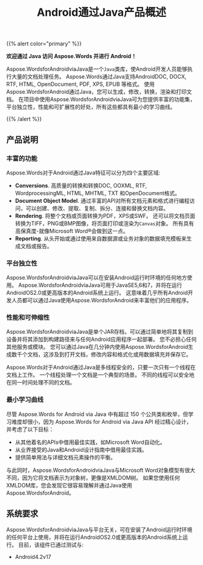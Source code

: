 ﻿---
title: Android通过Java产品概述
second_title: Aspose.Words为Java
articleTitle: 产品概览
linktitle: 产品概览
description: "Aspose.WordsforAndroidviaJava是一个`Java`类库，使Android开发人员能够执行大量的文档处理任务。"
type: docs
weight: 10
url: /zh/java/android-product-overview/
timestamp: 2024-01-27-14-07-04
---

{{% alert color="primary" %}}

**欢迎通过 Java 访问 Aspose.Words 并进行 Android！**

Aspose.WordsforAndroidviaJava是一个`Java`类库，使Android开发人员能够执行大量的文档处理任务。 Aspose.Words通过Java支持AndroidDOC, DOCX, RTF, HTML, OpenDocument, PDF, XPS, EPUB 等格式。 使用Aspose.WordsforAndroid通过Java，您可以生成，修改，转换，渲染和打印文档。 在项目中使用Aspose.WordsforAndroidviaJava可为您提供丰富的功能集，平台独立性，性能和可扩展性的好处，所有这些都具有最小的学习曲线。

{{% /alert %}}

## 产品说明

### 丰富的功能

Aspose.Words对于Android通过Java特征可以分为四个主要区域:

- **Conversions**. 高质量的转换和转换DOC, OOXML, RTF, WordprocessingML, HTML, MHTML, TXT 和OpenDocument格式。
- **Document Object Model**. 通过丰富的API对所有文档元素和格式进行编程访问，可以创建、修改、提取、复制、拆分、连接和替换文档内容。
- **Rendering**. 将整个文档或页面转换为PDF，XPS或SWF。 还可以将文档页面转换为TIFF，PNG或BMP图像，将页面打印或渲染为`Canvas`对象。 所有具有高保真度-就像Microsoft Word®会做到这一点。
- **Reporting**. 从头开始或通过使用来自数据源或业务对象的数据填充模板来生成文档或报告。

### 平台独立性

Aspose.WordsforAndroidviaJava可以在安装Android运行时环境的任何地方使用。 Aspose.WordsforAndroidviaJava可用于JavaSE5,6和7，并将在运行AndroidOS2.0或更高版本的Android系统上运行。 这意味着几乎所有Android开发人员都可以通过Java使用Aspose.WordsforAndroid来丰富他们的应用程序。

### 性能和可伸缩性

Aspose.WordsforAndroidviaJava是单个JAR存档，可以通过简单地将其复制到设备并将其添加到构建路径来与任何Android应用程序一起部署。 您不必担心任何其他服务或模块。 您可以通过Java在几分钟内使用Aspose.WordsforAndroid生成数千个文档，这涉及到打开文档，修改内容和格式化或用数据填充并保存它。

Aspose.Words对于Android通过Java是多线程安全的，只要一次只有一个线程在文档上工作。 一个线程处理一个文档是一个典型的场景。 不同的线程可以安全地在同一时间处理不同的文档。

### 最小学习曲线

尽管 Aspose.Words for Android via Java 中有超过 150 个公共类和枚举，但学习难度却很小，因为 Aspose.Words for Android via Java API 经过精心设计，并考虑了以下目标：

- 从其他着名的APIs中借用最佳实践，如Microsoft Word自动化。
- 从业界接受的Java和Android设计指南中借用最佳实践。
- 提供简单用法与详细文档元素操作的平衡。

与此同时，Aspose.WordsforAndroidviaJava与Microsoft Word对象模型有很大不同，因为它将文档表示为对象树，更像是XMLDOM树。 如果您使用任何XMLDOM库，您会发现它很容易理解并通过Java使用Aspose.WordsforAndroid。

## 系统要求

Aspose.WordsforAndroidviaJava与平台无关，可在安装了Android运行时环境的任何平台上使用，并将在运行AndroidOS2.0或更高版本的Android系统上运行。 目前，该组件已通过测试与:

- Android4.2v17
